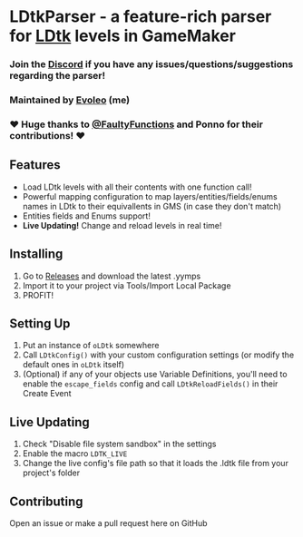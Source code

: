 # LDtkParser - a feature-rich parser for [LDtk](https://ldtk.io) levels in GameMaker

### Join the [Discord](https://discord.gg/bRpMgTquAr) if you have any issues/questions/suggestions regarding the parser!

### Maintained by [Evoleo](https://github.com/evolutionleo/) (me)

### ❤️ Huge thanks to [@FaultyFunctions](https://github.com/FaultyFunctions) and Ponno for their contributions! ❤️


## Features
- Load LDtk levels with all their contents with one function call!
- Powerful mapping configuration to map layers/entities/fields/enums names in LDtk to their equivallents in GMS (in case they don't match)
- Entities fields and Enums support!
- **Live Updating!** Change and reload levels in real time!

## Installing
1) Go to [Releases](https://github.com/evolutionleo/LDtkParser/releases/latest) and download the latest .yymps
2) Import it to your project via Tools/Import Local Package
3) PROFIT!

## Setting Up
1) Put an instance of `oLDtk` somewhere
2) Call `LDtkConfig()` with your custom configuration settings (or modify the default ones in `oLDtk` itself)
3) (Optional) if any of your objects use Variable Definitions, you'll need to enable the `escape_fields` config and call `LDtkReloadFields()` in their Create Event

## Live Updating
1) Check "Disable file system sandbox" in the settings
2) Enable the macro `LDTK_LIVE`
3) Change the live config's file path so that it loads the .ldtk file from your project's folder


## Contributing
Open an issue or make a pull request here on GitHub
